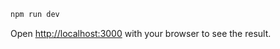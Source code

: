 
```bash
npm run dev
```

Open [http://localhost:3000](http://localhost:3000) with your browser to see the result.


